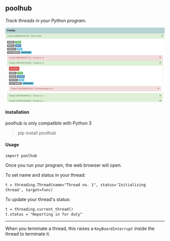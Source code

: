 ## poolhub

<i>Track threads in your Python program.</i>

<p align="center">
    <img src="https://raw.githubusercontent.com/tsarpaul/poolhub/master/poolhub.png" alt="poolhub demo">
</p>

#### Installation
poolhub is only compatible with Python 3
> pip install poolhub

#### Usage
```
import poolhub
```

Once you run your program, the web browser will open.

To set name and status in your thread:
```
t = threading.Thread(name="Thread no. 1", status='Initializing thread', target=func)
```

To update your thread's status:
```
t = threading.current_thread()
t.status = "Reporting in for duty"
```

<hr>

When you terminate a thread, this raises a 
`KeyBoardInterrupt` inside the thread to terminate it.
